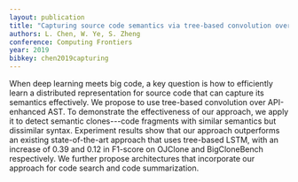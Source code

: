 ```yaml
---
layout: publication
title: "Capturing source code semantics via tree-based convolution over API-enhanced AST"
authors: L. Chen, W. Ye, S. Zheng
conference: Computing Frontiers
year: 2019
bibkey: chen2019capturing
---
```

When deep learning meets big code, a key question is how to efficiently learn a distributed representation for source code that can capture its semantics effectively. We propose to use tree-based convolution over API-enhanced AST. To demonstrate the effectiveness of our approach, we apply it to detect semantic clones---code fragments with similar semantics but dissimilar syntax. Experiment results show that our approach outperforms an existing state-of-the-art approach that uses tree-based LSTM, with an increase of 0.39 and 0.12 in F1-score on OJClone and BigCloneBench respectively. We further propose architectures that incorporate our approach for code search and code summarization.